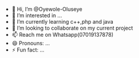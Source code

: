 - 👋 Hi, I’m @Oyewole-Oluseye
- 👀 I’m interested in ...
- 🌱 I’m currently learning c++,php and java
- 💞️ I’m looking to collaborate on my current project 
- 📫 Reach me on Whatsapp(07019137878)
- 😄 Pronouns: ...
- ⚡ Fun fact: ...

<!---
Oyewole-Oluseye/Oyewole-Oluseye is a ✨ special ✨ repository because its `README.md` (this file) appears on your GitHub profile.
You can click the Preview link to take a look at your changes.
--->
